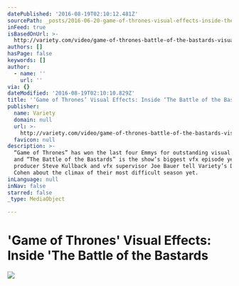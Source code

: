 ```yaml
---
datePublished: '2016-08-19T02:10:12.481Z'
sourcePath: _posts/2016-06-20-game-of-thrones-visual-effects-inside-the-battle-of-the.md
inFeed: true
isBasedOnUrl: >-
  http://variety.com/video/game-of-thrones-battle-of-the-bastards-visual-effects/
authors: []
hasPage: false
keywords: []
author:
  - name: ''
    url: ''
via: {}
dateModified: '2016-08-19T02:10:10.829Z'
title: '‘Game of Thrones’ Visual Effects: Inside ‘The Battle of the Bastards'
publisher:
  name: Variety
  domain: null
  url: >-
    http://variety.com/video/game-of-thrones-battle-of-the-bastards-visual-effects/
  favicon: null
description: >-
  “Game of Thrones” has won the last four Emmys for outstanding visual effects,
  and “The Battle of the Bastards” is the show’s biggest vfx episode yet. Vfx
  producer Steve Kullback and vfx supervisor Joe Bauer tell Variety’s David
  Cohen about the climax of their most difficult season yet.
inLanguage: null
inNav: false
starred: false
_type: MediaObject

---
```

# 'Game of Thrones' Visual Effects: Inside 'The Battle of the Bastards
![](https://the-grid-user-content.s3-us-west-2.amazonaws.com/19ec23e7-5b20-4106-a7a5-5df2ab5fa960.jpg)